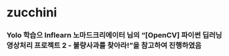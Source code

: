 # zucchini
### Yolo 학습으 Inflearn 노마드크리에이터 님의 “[OpenCV] 파이썬 딥러닝 영상처리 프로젝트 2 - 불량사과를 찾아라!”을 참고하여 진행하였음
